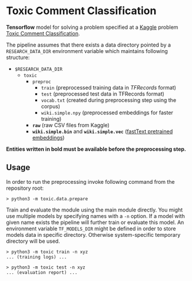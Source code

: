 # Toxic Comment Classification

**Tensorflow** model for solving a problem specified at a [Kaggle](https://www.kaggle.com/)
problem [Toxic Comment Classification](https://www.kaggle.com/c/jigsaw-toxic-comment-classification-challenge).

The pipeline assumes that there exists a data directory pointed by a `RESEARCH_DATA_DIR`
environment variable which maintains following structure:

- `$RESEARCH_DATA_DIR`
  - `toxic`
    - `preproc`
        - `train` (preprocessed training data in *TFRecords* format)
        - `test` (preprocessed test data in TFRecords format)
        - `vocab.txt` (created during preprocessing step using the corpus)
        - `wiki.simple.npy` (preprocessed embeddings for faster training)
    - **`raw`** (raw CSV files from Kaggle)
    - **`wiki.simple.bin`** and **`wiki.simple.vec`**
    ([fastText pretrained embeddings](https://github.com/facebookresearch/fastText/blob/master/pretrained-vectors.md))
    
**Entities written in bold must be available before the preprocessing step.**
    
## Usage

In order to run the preprocessing invoke following command from the repository root:
```
> python3 -m toxic.data.prepare
```

Train and evaluate the module using the main module directly. You might use multiple models
by specifying names with a `-n` option. If a model with given name exists the pipeline
will further train or evaluate this model. An environment variable `TF_MODELS_DIR` might
be defined in order to store models data in specific directory. Otherwise system-specific
temporary directory will be used.
```
> python3 -m toxic train -n xyz
... (training logs) ...

> python3 -m toxic test -n xyz
... (evaluation report) ...
```
